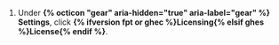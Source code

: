 1. Under **{% octicon "gear" aria-hidden="true" aria-label="gear" %} Settings**, click **{% ifversion fpt or ghec %}Licensing{% elsif ghes %}License{% endif %}**.
